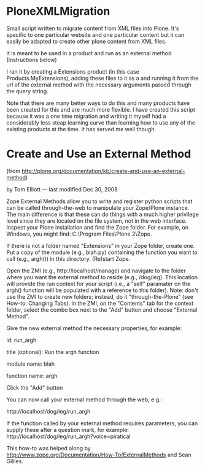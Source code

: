 PloneXMLMigration
=================

Small script written to migrate content from XML files into Plone. It's specific to one particular website and one particular content but it can easily be adapted to create other plone content from XML files.

It is meant to be used in a product and run as an external method (Instructions below)

I ran it by creating a Extensions product (in this case Products.MyExtensions), adding these files to it as a  and running it from the url of the external method with the necessary arguments passed through the query string.

Note that there are many better ways to do this and many products have been created for this and are much more flexible. I have created this script because it was a one time migration and writing it myself had a considerably less steap learning curve than learning how to use any of the existing products at the time. It has served me well though.


Create and Use an External Method 
==================================

(from http://plone.org/documentation/kb/create-and-use-an-external-method)
 
by Tom Elliott — last modified Dec 30, 2008

Zope External Methods allow you to write and register python scripts that can be called through-the-web to manipulate your Zope/Plone instance. The main difference is that these can do things with a much higher privilege level since they are located on the file system, not in the web interface.
Inspect your Plone installation and find the Zope folder. For example, on Windows, you might find: C:\Program Files\Plone 2\Zope.

If there is not a folder named "Extensions" in your Zope folder, create one.
Put a copy of the module (e.g., blah.py) containing the function you want to call (e.g., argh()) in this directory.
(Re)start Zope.

Open the ZMI (e.g., http://localhost/manage) and navigate to the folder where you want the external method to reside (e.g., /dog/leg). This location will provide the run context for your script (i.e., a "self" paramater on the argh() function will be populated with a reference to this folder). Note: don't use the ZMI to create new folders; instead, do it "through-the-Plone" (see How-to: Changing Tabs).
In the ZMI, on the "Contents" tab for the context folder, select the combo box next to the "Add" button and choose "External Method".

Give the new external method the necessary properties, for example:

id: run_argh

title (optional): Run the argh function

module name: blah

function name: argh

Click the "Add" button

You can now call your external method through the web, e.g.: 

http://localhost/dog/leg/run_argh

If the function called by your external method requires parameters, you can supply these after a question mark, for example: http://localhost/dog/leg/run_argh?voice=piratical

This how-to was helped along by http://www.zope.org/Documentation/How-To/ExternalMethods and Sean Gillies.
